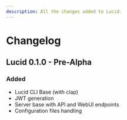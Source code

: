 ```yaml
---
description: All the changes added to Lucid.
---
```


# Changelog

## Lucid 0.1.0 - Pre-Alpha

### Added

* Lucid CLI Base \(with clap\)
* JWT generation
* Server base with API and WebUI endpoints
* Configuration files handling



